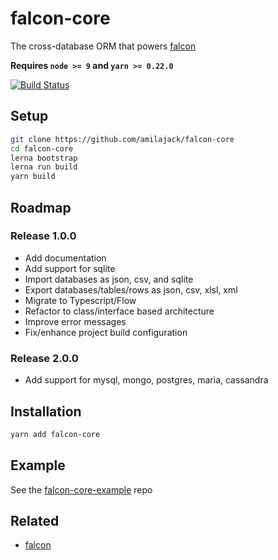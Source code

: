 falcon-core
===========
The cross-database ORM that powers [falcon](https://github.com/falcon-client/falcon)

**Requires `node >= 9` and `yarn >= 0.22.0`**

[![Build Status](https://api.travis-ci.com/amilajack/falcon-core.svg?token=stGf151gAJ11ZUi8LyvG&branch=master)](https://travis-ci.com/amilajack/falcon-core)

## Setup
```bash
git clone https://github.com/amilajack/falcon-core
cd falcon-core
lerna bootstrap
lerna run build
yarn build
```

## Roadmap
### Release 1.0.0
  * Add documentation
  * Add support for sqlite
  * Import databases as json, csv, and sqlite
  * Export databases/tables/rows as json, csv, xlsl, xml
  * Migrate to Typescript/Flow
  * Refactor to class/interface based architecture
  * Improve error messages
  * Fix/enhance project build configuration
### Release 2.0.0
  * Add support for mysql, mongo, postgres, maria, cassandra

## Installation
```bash
yarn add falcon-core
```

## Example
See the [falcon-core-example](https://github.com/amilajack/falcon-core-example/) repo

## Related
* [falcon](https://github.com/falcon-client/falcon)
